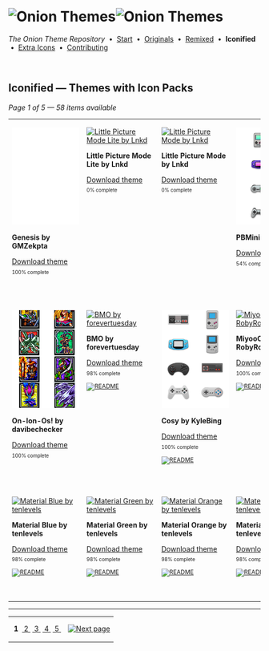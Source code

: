 <!--




















=================================================================================
---------------------------------------------------------------------------------

██████╗  ██████╗     ███╗   ██╗ ██████╗ ████████╗    ███████╗██████╗ ██╗████████╗
██╔══██╗██╔═══██╗    ████╗  ██║██╔═══██╗╚══██╔══╝    ██╔════╝██╔══██╗██║╚══██╔══╝
██║  ██║██║   ██║    ██╔██╗ ██║██║   ██║   ██║       █████╗  ██║  ██║██║   ██║   
██║  ██║██║   ██║    ██║╚██╗██║██║   ██║   ██║       ██╔══╝  ██║  ██║██║   ██║   
██████╔╝╚██████╔╝    ██║ ╚████║╚██████╔╝   ██║       ███████╗██████╔╝██║   ██║   
╚═════╝  ╚═════╝     ╚═╝  ╚═══╝ ╚═════╝    ╚═╝       ╚══════╝╚═════╝ ╚═╝   ╚═╝   

---------------------------------------------------------------------------------
=================================================================================

                  Note: This file was automatically generated.

            Run `python .github/generate.py` to regenerate the pages.




















-->
<p>&nbsp;</p>

# <img alt="Onion Themes" src="https://user-images.githubusercontent.com/44569252/179506709-0db2a8f5-3074-477c-81c4-719f281ddccc.png#gh-dark-mode-only" width="464px"><img alt="Onion Themes" src="https://user-images.githubusercontent.com/44569252/179506712-d5a1a916-7270-4902-aa55-5d93f7ee0f6e.png#gh-light-mode-only" width="464px">

*The Onion Theme Repository* &nbsp;•&nbsp; [Start](../../README.md) &nbsp;• &nbsp;[Originals](../custom/index.md) &nbsp;• &nbsp;[Remixed](../remixed/index.md) &nbsp;• &nbsp;**Iconified** &nbsp;• &nbsp;[Extra&nbsp;Icons](../icons_standalone/index.md) &nbsp;• &nbsp;[Contributing](../../CONTRIBUTING.md)

<p>&nbsp;</p>


## Iconified — Themes with Icon Packs

*Page 1 of 5 — 58 items available*
<table align=center><tr>


<td valign="top" width="25.00%">

[![Genesis by GMZekpta](../../themes/Genesis%20by%20GMZekpta/icons/preview.png)](https://onionui.github.io/iconpack_preview.html#Genesis%20by%20GMZekpta,Genesis%20by%20GMZekpta:themes/Genesis%20by%20GMZekpta/icons "Click to see the full icon pack preview page")

**Genesis by GMZekpta**

[Download theme](https://raw.githubusercontent.com/OnionUI/Themes/main/release/Genesis%20by%20GMZekpta.zip "Genesis by GMZekpta") <sub><sup>&nbsp;&nbsp; 100%&nbsp;complete</sup> &nbsp;&nbsp; </sub>

&nbsp;&nbsp;&nbsp;&nbsp;&nbsp;&nbsp;&nbsp;&nbsp;&nbsp;&nbsp;&nbsp;&nbsp;&nbsp;&nbsp;&nbsp;&nbsp;&nbsp;&nbsp;&nbsp;&nbsp;&nbsp;&nbsp;&nbsp;&nbsp;&nbsp;&nbsp;&nbsp;&nbsp;&nbsp;&nbsp;&nbsp;&nbsp;&nbsp;&nbsp;&nbsp;&nbsp;<br/></td>


<td valign="top" width="25.00%">

[![Little Picture Mode Lite by Lnkd](../../themes/Little%20Picture%20Mode%20%282-pack%29%20by%20Lnkd/Little%20Picture%20Mode%20Lite%20by%20Lnkd/icons/preview.png)](https://onionui.github.io/iconpack_preview.html#Little%20Picture%20Mode%20Lite%20by%20Lnkd,Little%20Picture%20Mode%20Lite%20by%20Lnkd:themes/Little%20Picture%20Mode%20%282-pack%29%20by%20Lnkd/Little%20Picture%20Mode%20Lite%20by%20Lnkd/icons "Click to see the full icon pack preview page")

**Little Picture Mode Lite by Lnkd**

[Download theme](https://raw.githubusercontent.com/OnionUI/Themes/main/release/Little%20Picture%20Mode%20%282-pack%29%20by%20Lnkd.zip "Little Picture Mode (2-pack) by Lnkd") <sub><sup>&nbsp;&nbsp; 0%&nbsp;complete</sup> &nbsp;&nbsp; </sub>

&nbsp;&nbsp;&nbsp;&nbsp;&nbsp;&nbsp;&nbsp;&nbsp;&nbsp;&nbsp;&nbsp;&nbsp;&nbsp;&nbsp;&nbsp;&nbsp;&nbsp;&nbsp;&nbsp;&nbsp;&nbsp;&nbsp;&nbsp;&nbsp;&nbsp;&nbsp;&nbsp;&nbsp;&nbsp;&nbsp;&nbsp;&nbsp;&nbsp;&nbsp;&nbsp;&nbsp;<br/></td>


<td valign="top" width="25.00%">

[![Little Picture Mode by Lnkd](../../themes/Little%20Picture%20Mode%20%282-pack%29%20by%20Lnkd/Little%20Picture%20Mode%20by%20Lnkd/icons/preview.png)](https://onionui.github.io/iconpack_preview.html#Little%20Picture%20Mode%20by%20Lnkd,Little%20Picture%20Mode%20by%20Lnkd:themes/Little%20Picture%20Mode%20%282-pack%29%20by%20Lnkd/Little%20Picture%20Mode%20by%20Lnkd/icons "Click to see the full icon pack preview page")

**Little Picture Mode by Lnkd**

[Download theme](https://raw.githubusercontent.com/OnionUI/Themes/main/release/Little%20Picture%20Mode%20%282-pack%29%20by%20Lnkd.zip "Little Picture Mode (2-pack) by Lnkd") <sub><sup>&nbsp;&nbsp; 0%&nbsp;complete</sup> &nbsp;&nbsp; </sub>

&nbsp;&nbsp;&nbsp;&nbsp;&nbsp;&nbsp;&nbsp;&nbsp;&nbsp;&nbsp;&nbsp;&nbsp;&nbsp;&nbsp;&nbsp;&nbsp;&nbsp;&nbsp;&nbsp;&nbsp;&nbsp;&nbsp;&nbsp;&nbsp;&nbsp;&nbsp;&nbsp;&nbsp;&nbsp;&nbsp;&nbsp;&nbsp;&nbsp;&nbsp;&nbsp;&nbsp;<br/></td>


<td valign="top" width="25.00%">

[![PBMini by Lnkd](../../themes/PBMini%20%282-pack%29%20by%20Lnkd/PBMini%20by%20Lnkd/icons/preview.png)](https://onionui.github.io/iconpack_preview.html#PBMini%20by%20Lnkd,PBMini%20by%20Lnkd:themes/PBMini%20%282-pack%29%20by%20Lnkd/PBMini%20by%20Lnkd/icons "Click to see the full icon pack preview page")

**PBMini by Lnkd**

[Download theme](https://raw.githubusercontent.com/OnionUI/Themes/main/release/PBMini%20%282-pack%29%20by%20Lnkd.zip "PBMini (2-pack) by Lnkd") <sub><sup>&nbsp;&nbsp; 54%&nbsp;complete</sup> &nbsp;&nbsp; </sub>

&nbsp;&nbsp;&nbsp;&nbsp;&nbsp;&nbsp;&nbsp;&nbsp;&nbsp;&nbsp;&nbsp;&nbsp;&nbsp;&nbsp;&nbsp;&nbsp;&nbsp;&nbsp;&nbsp;&nbsp;&nbsp;&nbsp;&nbsp;&nbsp;&nbsp;&nbsp;&nbsp;&nbsp;&nbsp;&nbsp;&nbsp;&nbsp;&nbsp;&nbsp;&nbsp;&nbsp;<br/></td>

</tr><tr>

<td valign="top" width="25.00%">

[![On-Ion-Os! by davibechecker](../../themes/On-Ion-Os%21%20by%20davibechecker/icons/preview.png)](https://onionui.github.io/iconpack_preview.html#On-Ion-Os%21%20by%20davibechecker,On-Ion-Os%21%20by%20davibechecker:themes/On-Ion-Os%21%20by%20davibechecker/icons "Click to see the full icon pack preview page")

**On-Ion-Os! by davibechecker**

[Download theme](https://raw.githubusercontent.com/OnionUI/Themes/main/release/On-Ion-Os%21%20by%20davibechecker.zip "On-Ion-Os! by davibechecker") <sub><sup>&nbsp;&nbsp; 100%&nbsp;complete</sup> &nbsp;&nbsp; </sub>

<br/></td>


<td valign="top" width="25.00%">

[![BMO by forevertuesday](../../themes/BMO%20by%20forevertuesday/icons/preview.png)](https://onionui.github.io/iconpack_preview.html#BMO%20by%20forevertuesday,BMO%20by%20forevertuesday:themes/BMO%20by%20forevertuesday/icons "Click to see the full icon pack preview page")

**BMO by forevertuesday**

[Download theme](https://raw.githubusercontent.com/OnionUI/Themes/main/release/BMO%20by%20forevertuesday.zip "BMO by forevertuesday") <sub><sup>&nbsp;&nbsp; 98%&nbsp;complete</sup> &nbsp;&nbsp; <a href="/themes/BMO%20by%20forevertuesday/readme.txt"><img src="https://user-images.githubusercontent.com/44569252/215358455-b6a1348b-8161-40d6-9cc1-cc31720377c4.png" height="16" title="README"></a> &nbsp;&nbsp; </sub>

<br/></td>


<td valign="top" width="25.00%">

[![Cosy by KyleBing](../../themes/Cosy%20by%20KyleBing/icons/preview.png)](https://onionui.github.io/iconpack_preview.html#Cosy%20by%20KyleBing,Cosy%20by%20KyleBing:themes/Cosy%20by%20KyleBing/icons "Click to see the full icon pack preview page")

**Cosy by KyleBing**

[Download theme](https://raw.githubusercontent.com/OnionUI/Themes/main/release/Cosy%20by%20KyleBing.zip "Cosy by KyleBing") <sub><sup>&nbsp;&nbsp; 100%&nbsp;complete</sup> &nbsp;&nbsp; <a href="/themes/Cosy%20by%20KyleBing/README.md"><img src="https://user-images.githubusercontent.com/44569252/215358455-b6a1348b-8161-40d6-9cc1-cc31720377c4.png" height="16" title="README"></a> &nbsp;&nbsp; </sub>

<br/></td>


<td valign="top" width="25.00%">

[![MiyooCarPlay by RobyRosa](../../themes/MiyooCarPlay%20by%20RobyRosa/icons/preview.png)](https://onionui.github.io/iconpack_preview.html#MiyooCarPlay%20by%20RobyRosa,MiyooCarPlay%20by%20RobyRosa:themes/MiyooCarPlay%20by%20RobyRosa/icons "Click to see the full icon pack preview page")

**MiyooCarPlay by RobyRosa**

[Download theme](https://raw.githubusercontent.com/OnionUI/Themes/main/release/MiyooCarPlay%20by%20RobyRosa.zip "MiyooCarPlay by RobyRosa") <sub><sup>&nbsp;&nbsp; 100%&nbsp;complete</sup> &nbsp;&nbsp; <a href="/themes/MiyooCarPlay%20by%20RobyRosa/icons/readme.md"><img src="https://user-images.githubusercontent.com/44569252/215358455-b6a1348b-8161-40d6-9cc1-cc31720377c4.png" height="16" title="README"></a> &nbsp;&nbsp; </sub>

<br/></td>

</tr><tr>

<td valign="top" width="25.00%">

[![Material Blue by tenlevels](../../themes/Material%20%286-pack%29%20by%20tenlevels/Material%20Blue%20by%20tenlevels/icons/preview.png)](https://onionui.github.io/iconpack_preview.html#Material%20Blue%20by%20tenlevels,Material%20Blue%20by%20tenlevels:themes/Material%20%286-pack%29%20by%20tenlevels/Material%20Blue%20by%20tenlevels/icons "Click to see the full icon pack preview page")

**Material Blue by tenlevels**

[Download theme](https://raw.githubusercontent.com/OnionUI/Themes/main/release/Material%20%286-pack%29%20by%20tenlevels.zip "Material (6-pack) by tenlevels") <sub><sup>&nbsp;&nbsp; 98%&nbsp;complete</sup> &nbsp;&nbsp; <a href="/themes/Material%20%286-pack%29%20by%20tenlevels/Material%20Blue%20by%20tenlevels/README.md"><img src="https://user-images.githubusercontent.com/44569252/215358455-b6a1348b-8161-40d6-9cc1-cc31720377c4.png" height="16" title="README"></a> &nbsp;&nbsp; </sub>

<br/></td>


<td valign="top" width="25.00%">

[![Material Green by tenlevels](../../themes/Material%20%286-pack%29%20by%20tenlevels/Material%20Green%20by%20tenlevels/icons/preview.png)](https://onionui.github.io/iconpack_preview.html#Material%20Green%20by%20tenlevels,Material%20Green%20by%20tenlevels:themes/Material%20%286-pack%29%20by%20tenlevels/Material%20Green%20by%20tenlevels/icons "Click to see the full icon pack preview page")

**Material Green by tenlevels**

[Download theme](https://raw.githubusercontent.com/OnionUI/Themes/main/release/Material%20%286-pack%29%20by%20tenlevels.zip "Material (6-pack) by tenlevels") <sub><sup>&nbsp;&nbsp; 98%&nbsp;complete</sup> &nbsp;&nbsp; <a href="/themes/Material%20%286-pack%29%20by%20tenlevels/Material%20Green%20by%20tenlevels/README.md"><img src="https://user-images.githubusercontent.com/44569252/215358455-b6a1348b-8161-40d6-9cc1-cc31720377c4.png" height="16" title="README"></a> &nbsp;&nbsp; </sub>

<br/></td>


<td valign="top" width="25.00%">

[![Material Orange by tenlevels](../../themes/Material%20%286-pack%29%20by%20tenlevels/Material%20Orange%20by%20tenlevels/icons/preview.png)](https://onionui.github.io/iconpack_preview.html#Material%20Orange%20by%20tenlevels,Material%20Orange%20by%20tenlevels:themes/Material%20%286-pack%29%20by%20tenlevels/Material%20Orange%20by%20tenlevels/icons "Click to see the full icon pack preview page")

**Material Orange by tenlevels**

[Download theme](https://raw.githubusercontent.com/OnionUI/Themes/main/release/Material%20%286-pack%29%20by%20tenlevels.zip "Material (6-pack) by tenlevels") <sub><sup>&nbsp;&nbsp; 98%&nbsp;complete</sup> &nbsp;&nbsp; <a href="/themes/Material%20%286-pack%29%20by%20tenlevels/Material%20Orange%20by%20tenlevels/README.md"><img src="https://user-images.githubusercontent.com/44569252/215358455-b6a1348b-8161-40d6-9cc1-cc31720377c4.png" height="16" title="README"></a> &nbsp;&nbsp; </sub>

<br/></td>


<td valign="top" width="25.00%">

[![Material Pink by tenlevels](../../themes/Material%20%286-pack%29%20by%20tenlevels/Material%20Pink%20by%20tenlevels/icons/preview.png)](https://onionui.github.io/iconpack_preview.html#Material%20Pink%20by%20tenlevels,Material%20Pink%20by%20tenlevels:themes/Material%20%286-pack%29%20by%20tenlevels/Material%20Pink%20by%20tenlevels/icons "Click to see the full icon pack preview page")

**Material Pink by tenlevels**

[Download theme](https://raw.githubusercontent.com/OnionUI/Themes/main/release/Material%20%286-pack%29%20by%20tenlevels.zip "Material (6-pack) by tenlevels") <sub><sup>&nbsp;&nbsp; 98%&nbsp;complete</sup> &nbsp;&nbsp; <a href="/themes/Material%20%286-pack%29%20by%20tenlevels/Material%20Pink%20by%20tenlevels/README.md"><img src="https://user-images.githubusercontent.com/44569252/215358455-b6a1348b-8161-40d6-9cc1-cc31720377c4.png" height="16" title="README"></a> &nbsp;&nbsp; </sub>

<br/></td>

</tr></table>



---

<table align="center"><tr><td align="center" valign="middle">

&nbsp;**1**&nbsp; [&nbsp;2&nbsp;](index-04-d8.md) [&nbsp;3&nbsp;](index-03-11.md) [&nbsp;4&nbsp;](index-02-6b.md) [&nbsp;5&nbsp;](index-01-79.md)

</td><td>

[![Next page](https://github.com/OnionUI/Themes/assets/44569252/a0717376-2b5b-4534-9eba-4d2d3961f06b)](index-04-d8.md)

</td></tr></table>